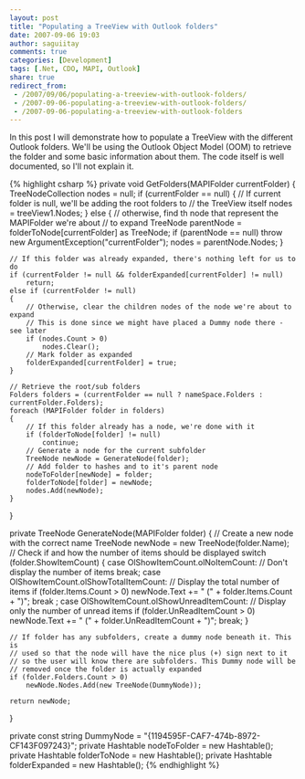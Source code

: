 ```yaml
---
layout: post
title: "Populating a TreeView with Outlook folders"
date: 2007-09-06 19:03
author: saguiitay
comments: true
categories: [Development]
tags: [.Net, CDO, MAPI, Outlook]
share: true
redirect_from:
 - /2007/09/06/populating-a-treeview-with-outlook-folders/
 - /2007-09-06-populating-a-treeview-with-outlook-folders/
 - /2007-09-06-populating-a-treeview-with-outlook-folders
---
```

In this post I will demonstrate how to populate a TreeView with the different Outlook folders. 
We'll be using the Outlook Object Model (OOM) to retrieve the folder and some basic information about them. 
The code itself is well documented, so I'll not explain it.

{% highlight csharp %}
private void GetFolders(MAPIFolder currentFolder)
{
    TreeNodeCollection nodes = null;
    if (currentFolder == null)
    {
        // If current folder is null, we'll be adding the root folders to
        // the TreeView itself
        nodes = treeView1.Nodes;
    }
    else
    {
        // otherwise, find th node that represent the MAPIFolder we're about
        // to expand
        TreeNode parentNode = folderToNode[currentFolder] as TreeNode;
        if (parentNode == null)
            throw new ArgumentException("currentFolder");
        nodes = parentNode.Nodes;
    }

    // If this folder was already expanded, there's nothing left for us to do
    if (currentFolder != null && folderExpanded[currentFolder] != null)
        return;
    else if (currentFolder != null)
    {
        // Otherwise, clear the children nodes of the node we're about to expand
        // This is done since we might have placed a Dummy node there - see later
        if (nodes.Count > 0)
            nodes.Clear();
        // Mark folder as expanded
        folderExpanded[currentFolder] = true;
    }
    
    // Retrieve the root/sub folders
    Folders folders = (currentFolder == null ? nameSpace.Folders : currentFolder.Folders);
    foreach (MAPIFolder folder in folders)
    {
        // If this folder already has a node, we're done with it
        if (folderToNode[folder] != null)
            continue;
        // Generate a node for the current subfolder
        TreeNode newNode = GenerateNode(folder);
        // Add folder to hashes and to it's parent node
        nodeToFolder[newNode] = folder;
        folderToNode[folder] = newNode;
        nodes.Add(newNode);
    }
}

private TreeNode GenerateNode(MAPIFolder folder)
{
    // Create a new node with the correct name
    TreeNode newNode = new TreeNode(folder.Name);
    // Check if and how the number of items should be displayed
    switch (folder.ShowItemCount)
    {
        case OlShowItemCount.olNoItemCount:
            // Don't display the number of items
            break;
        case OlShowItemCount.olShowTotalItemCount:
            // Display the total number of items
            if (folder.Items.Count > 0)
                newNode.Text += " (" + folder.Items.Count + ")";
            break ;
        case OlShowItemCount.olShowUnreadItemCount:
            // Display only the number of unread items
            if (folder.UnReadItemCount > 0)
                newNode.Text += " (" + folder.UnReadItemCount + ")";
            break;
    }

    // If folder has any subfolders, create a dummy node beneath it. This is
    // used so that the node will have the nice plus (+) sign next to it
    // so the user will know there are subfolders. This Dummy node will be
    // removed once the folder is actually expanded
    if (folder.Folders.Count > 0)
        newNode.Nodes.Add(new TreeNode(DummyNode));

    return newNode;
}

private const string DummyNode = "{1194595F-CAF7-474b-8972-CF143F097243}";
private Hashtable nodeToFolder = new Hashtable();
private Hashtable folderToNode = new Hashtable();
private Hashtable folderExpanded = new Hashtable();
{% endhighlight %}



